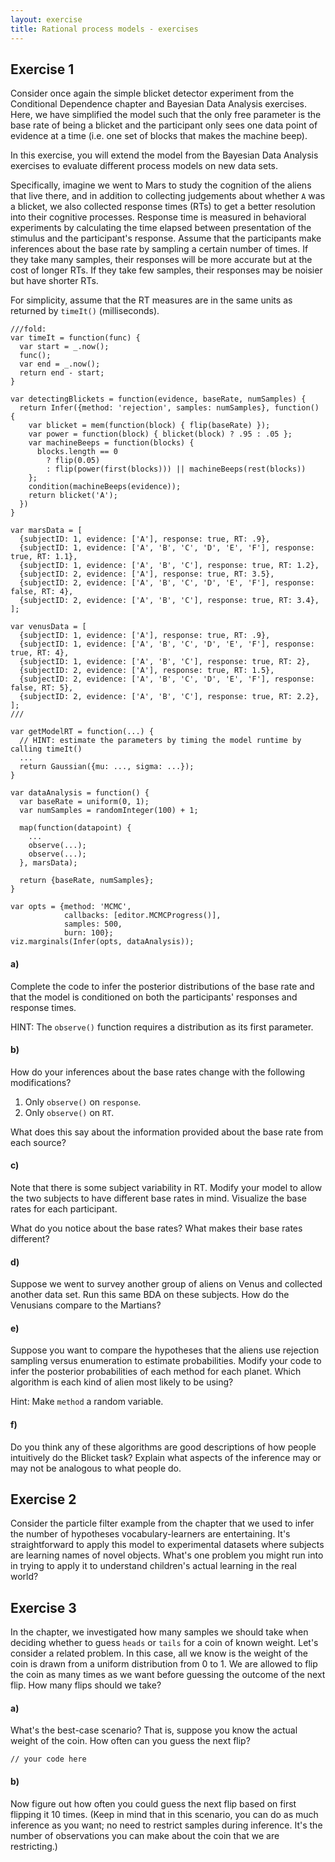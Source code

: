 ```yaml
---
layout: exercise
title: Rational process models - exercises
---
```


## Exercise 1

Consider once again the simple blicket detector experiment from the Conditional Dependence chapter and Bayesian Data Analysis exercises.
Here, we have simplified the model such that the only free parameter is the base rate of being a blicket and the participant only sees one data point of evidence at a time (i.e. one set of blocks that makes the machine beep).

In this exercise, you will extend the model from the Bayesian Data Analysis exercises to evaluate different process models on new data sets.

Specifically, imagine we went to Mars to study the cognition of the aliens that live there, and in addition to collecting judgements about whether `A` was a blicket, we also collected response times (RTs) to get a better resolution into their cognitive processes.
Response time is measured in behavioral experiments by calculating the time elapsed between presentation of the stimulus and the participant's response.
Assume that the participants make inferences about the base rate by sampling a certain number of times.
If they take many samples, their responses will be more accurate but at the cost of longer RTs.
If they take few samples, their responses may be noisier but have shorter RTs.

For simplicity, assume that the RT measures are in the same units as returned by `timeIt()` (milliseconds).


~~~
///fold:
var timeIt = function(func) {
  var start = _.now();
  func();
  var end = _.now();
  return end - start;
}

var detectingBlickets = function(evidence, baseRate, numSamples) {
  return Infer({method: 'rejection', samples: numSamples}, function() {
    var blicket = mem(function(block) { flip(baseRate) });
    var power = function(block) { blicket(block) ? .95 : .05 };
    var machineBeeps = function(blocks) {
      blocks.length == 0
        ? flip(0.05)
        : flip(power(first(blocks))) || machineBeeps(rest(blocks))
    };
    condition(machineBeeps(evidence));
    return blicket('A');
  })
}

var marsData = [
  {subjectID: 1, evidence: ['A'], response: true, RT: .9},
  {subjectID: 1, evidence: ['A', 'B', 'C', 'D', 'E', 'F'], response: true, RT: 1.1},
  {subjectID: 1, evidence: ['A', 'B', 'C'], response: true, RT: 1.2},
  {subjectID: 2, evidence: ['A'], response: true, RT: 3.5},
  {subjectID: 2, evidence: ['A', 'B', 'C', 'D', 'E', 'F'], response: false, RT: 4},
  {subjectID: 2, evidence: ['A', 'B', 'C'], response: true, RT: 3.4},
];

var venusData = [
  {subjectID: 1, evidence: ['A'], response: true, RT: .9},
  {subjectID: 1, evidence: ['A', 'B', 'C', 'D', 'E', 'F'], response: true, RT: 4},
  {subjectID: 1, evidence: ['A', 'B', 'C'], response: true, RT: 2},
  {subjectID: 2, evidence: ['A'], response: true, RT: 1.5},
  {subjectID: 2, evidence: ['A', 'B', 'C', 'D', 'E', 'F'], response: false, RT: 5},
  {subjectID: 2, evidence: ['A', 'B', 'C'], response: true, RT: 2.2},
];
///

var getModelRT = function(...) {
  // HINT: estimate the parameters by timing the model runtime by calling timeIt()
  ...
  return Gaussian({mu: ..., sigma: ...});
}

var dataAnalysis = function() {
  var baseRate = uniform(0, 1);
  var numSamples = randomInteger(100) + 1;
  
  map(function(datapoint) {
    ...
    observe(...);
    observe(...);
  }, marsData);

  return {baseRate, numSamples};
}

var opts = {method: 'MCMC',
            callbacks: [editor.MCMCProgress()], 
            samples: 500,
            burn: 100};
viz.marginals(Infer(opts, dataAnalysis));
~~~


#### a)

Complete the code to infer the posterior distributions of the base rate and that the model is conditioned on both the participants' responses and response times.

HINT: The `observe()` function requires a distribution as its first parameter.


#### b)

How do your inferences about the base rates change with the following modifications?

1. Only `observe()` on `response`.
2. Only `observe()` on `RT`.

What does this say about the information provided about the base rate from each source?


#### c)

Note that there is some subject variability in RT.
Modify your model to allow the two subjects to have different base rates in mind.
Visualize the base rates for each participant.

What do you notice about the base rates?
What makes their base rates different?


#### d)

Suppose we went to survey another group of aliens on Venus and collected another data set.
Run this same BDA on these subjects.
How do the Venusians compare to the Martians?


#### e)

Suppose you want to compare the hypotheses that the aliens use rejection sampling versus enumeration to estimate probabilities.
Modify your code to infer the posterior probabilities of each method for each planet.
Which algorithm is each kind of alien most likely to be using?

Hint: Make `method` a random variable.


#### f)

Do you think any of these algorithms are good descriptions of how people intuitively do the Blicket task?
Explain what aspects of the inference may or may not be analogous to what people do.

## Exercise 2

Consider the particle filter example from the chapter that we used to infer the number of hypotheses vocabulary-learners are entertaining. It's straightforward to apply this model to experimental datasets where subjects are learning names of novel objects. What's one problem you might run into in trying to apply it to understand children's actual learning in the real world? 

## Exercise 3

In the chapter, we investigated how many samples we should take when deciding whether to guess `heads` or `tails` for a coin of known weight. Let's consider a related problem. In this case, all we know is the weight of the coin is drawn from a uniform distribution from 0 to 1. We are allowed to flip the coin as many times as we want before guessing the outcome of the next flip. How many flips should we take? 

#### a) 

What's the best-case scenario? That is, suppose you know the actual weight of the coin. How often can you guess the next flip? 

~~~~
// your code here
~~~~

#### b)

Now figure out how often you could guess the next flip based on first flipping it 10 times. (Keep in mind that in this scenario, you can do as much inference as you want; no need to restrict samples during inference. It's the number of observations you can make about the coin that we are restricting.)